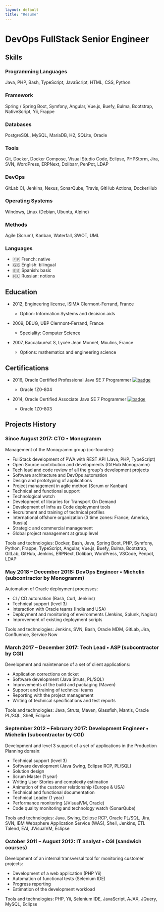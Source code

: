 ```yaml
---
layout: default
title: "Resume"
---
```


# DevOps FullStack Senior Engineer

## Skills

### Programming Languages
Java, PHP, Bash, TypeScript, JavaScript, HTML, CSS, Python

### Framework
Spring / Spring Boot, Symfony, Angular, Vue.js, Buefy, Bulma, Bootstrap, NativeScript, Yii, Frappe

### Databases
PostgreSQL, MySQL, MariaDB, H2, SQLite, Oracle

### Tools
Git, Docker, Docker Compose, Visual Studio Code, Eclipse, PHPStorm, Jira, SVN, WordPress, ERPNext, Dolibarr, PenPot, LDAP

### DevOps
GitLab CI, Jenkins, Nexus, SonarQube, Travis, GitHub Actions, DockerHub

### Operating Systems
Windows, Linux (Debian, Ubuntu, Alpine)

### Methods
Agile (Scrum), Kanban, Waterfall, SWOT, UML

### Languages

-   :fr: French: native
-   :gb: English: bilingual
-   :es: Spanish: basic
-   :ru: Russian: notions

## Education

-   2012, Engineering license, ISIMA Clermont-Ferrand, France
    -   Option: Information Systems and decision aids

-   2009, DEUG, UBP Clermont-Ferrand, France
    -   Speciality: Computer Science

-   2007, Baccalauréat S, Lycée Jean Monnet, Moulins, France
    -   Options: mathematics and engineering science

## Certifications

-   2016, Oracle Certified Professional Java SE 7 Programmer [![badge](https://images.youracclaim.com/size/60x60/images/3661e48f-ee1c-47fc-a474-b84fca370a19/Oracle-Certification-badge_OC-Professional600X600.png)](https://www.youracclaim.com/badges/931dd209-e377-447e-9c57-9758e8e4f440)
    - Oracle 1Z0-804 

-   2014, Oracle Certified Associate Java SE 7 Programmer [![badge](https://images.youracclaim.com/size/60x60/images/9956323d-90eb-4a7a-9fc6-4750ce433d3a/Oracle-Certification-badge_OC-Associate600X600.png)](https://www.youracclaim.com/badges/13a01983-9169-4583-a827-deeec2e681d2)
    -   Oracle 1Z0-803

## Projects History

### Since August 2017: CTO • Monogramm

Management of the Monogramm group (co-founder):

-   FullStack development of PWA with REST API (Java, PHP, TypeScript)
-   Open Source contribution and developments (GitHub Monogramm)
-   Tech lead and code review of all the group's development projects
-   Software architecture and DevOps automation
-   Design and prototyping of applications
-   Project management in agile method (Scrum or Kanban)
-   Technical and functional support
-   Technological watch
-   Development of libraries for Transport On Demand
-   Development of Infra as Code deployment tools
-   Recruitment and training of technical profiles
-   International offshore organization (3 time zones: France, America, Russia)
-   Strategic and commercial management
-   Global project management at group level

Tools and technologies: Docker, Bash, Java, Spring Boot, PHP, Symfony, Python, Frappe, TypeScript, Angular, Vue.js, Buefy, Bulma, Bootstrap, GitLab, GitHub, Jenkins, ERPNext, Dolibarr, WordPress, VSCode, Penpot, LDAP

### May 2018 – December 2018: DevOps Engineer • Michelin (subcontractor by Monogramm)

Automation of Oracle deployment processes:

-   CI / CD automation (Bash, Curl, Jenkins)
-   Technical support (level 3)
-   Interaction with Oracle teams (India and USA)
-   Deployment and monitoring of environments (Jenkins, Splunk, Nagios)
-   Improvement of existing deployment scripts

Tools and technologies: Jenkins, SVN, Bash, Oracle MDM, GitLab, Jira, Confluence, Service Now

### March 2017 – December 2017: Tech Lead • ASP (subcontractor by CGI)

Development and maintenance of a set of client applications:

-   Application corrections on ticket
-   Software development (Java Struts, PL/SQL)
-   Improvements of the build and packaging (Maven)
-   Support and training of technical teams
-   Reporting with the project management
-   Writing of technical specifications and test reports

Tools and technologies: Java, Struts, Maven, Glassfish, Mantis, Oracle PL/SQL, Shell, Eclipse

### September 2012 – February 2017: Development Engineer • Michelin (subcontractor by CGI)

Development and level 3 support of a set of applications in the Production Planning domain:

-   Technical support (level 3)
-   Software development (Java Swing, Eclipse RCP, PL/SQL)
-   Solution design
-   Scrum Master (1 year)
-   Writing User Stories and complexity estimation
-   Animation of the customer relationship (Europe & USA)
-   Technical and functional documentation
-   Technical Leader (1 year)
-   Performance monitoring (JVisualVM, Oracle)
-   Code quality monitoring and technology watch (SonarQube)

Tools and technologies: Java, Swing, Eclipse RCP, Oracle PL/SQL, Jira, SVN, IBM Websphere Application Service (WAS), Shell, Jenkins, ETL Talend, EAI, JVisualVM, Eclipse

### October 2011 – August 2012: IT analyst • CGI (sandwich courses)

Development of an internal transversal tool for monitoring customer projects:

-   Development of a web application (PHP Yii)
-   Automation of functional tests (Selenium IDE)
-   Progress reporting
-   Estimation of the development workload

Tools and technologies: PHP, Yii, Selenium IDE, JavaScript, AJAX, JQuery, MySQL, Eclipse
